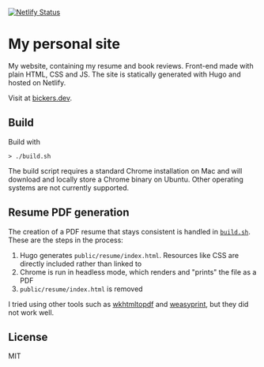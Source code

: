 [![Netlify Status](https://api.netlify.com/api/v1/badges/4f3c0f38-44a1-45ff-8344-c3ac1a5d252c/deploy-status)](https://app.netlify.com/sites/heuristic-torvalds-da597f/deploys)

# My personal site

My website, containing my resume and book reviews.
Front-end made with plain HTML, CSS and JS.
The site is statically generated with Hugo and hosted on Netlify.

Visit at [bickers.dev](https://bickers.dev). 

## Build

Build with

```console
> ./build.sh
```

The build script requires a standard Chrome installation on Mac and will download and locally store a Chrome binary on Ubuntu.
Other operating systems are not currently supported.

## Resume PDF generation

The creation of a PDF resume that stays consistent is handled in [`build.sh`](https://github.com/mbickers/personal-site/blob/main/build.sh). These are the steps in the process:
1. Hugo generates `public/resume/index.html`. Resources like CSS are directly included rather than linked to
1. Chrome is run in headless mode, which renders and "prints" the file as a PDF
1. `public/resume/index.html` is removed

I tried using other tools such as [wkhtmltopdf](https://wkhtmltpdf.org) and [weasyprint](https://weasyprint.org), but they did not work well.

## License

MIT


